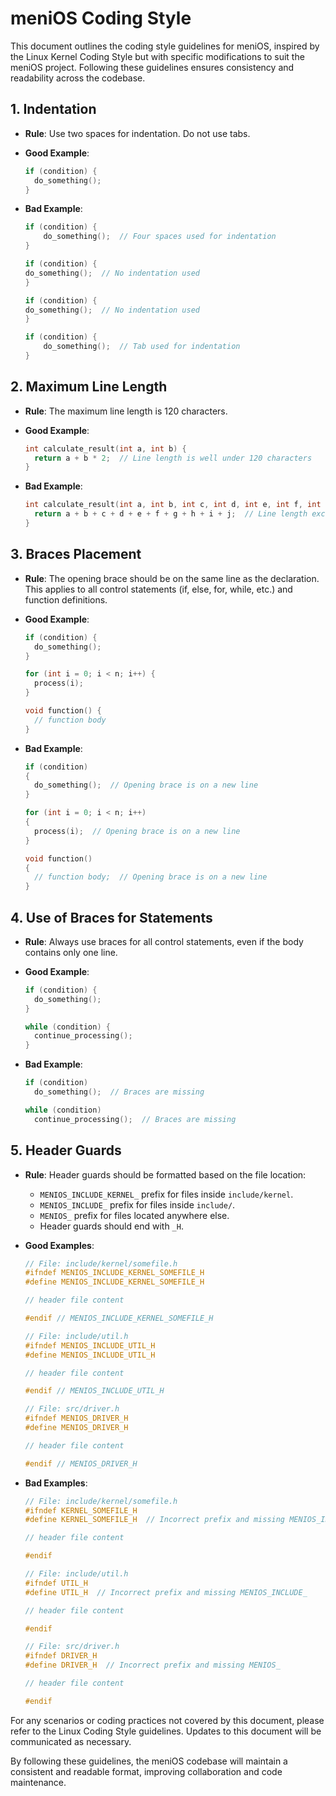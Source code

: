 # meniOS Coding Style

This document outlines the coding style guidelines for meniOS, inspired by the Linux Kernel Coding Style but with specific modifications to suit the meniOS project. Following these guidelines ensures consistency and readability across the codebase.

## 1. Indentation

- **Rule**: Use two spaces for indentation. Do not use tabs.

- **Good Example**:

    ```c
    if (condition) {
      do_something();
    }
    ```

- **Bad Example**:

    ```c
    if (condition) {
        do_something();  // Four spaces used for indentation
    }

    if (condition) {
    do_something();  // No indentation used
    }

    if (condition) {
    do_something();  // No indentation used
    }

    if (condition) {
        do_something();  // Tab used for indentation
    }
    ```

## 2. Maximum Line Length

- **Rule**: The maximum line length is 120 characters.

- **Good Example**:

    ```c
    int calculate_result(int a, int b) {
      return a + b * 2;  // Line length is well under 120 characters
    }
    ```

- **Bad Example**:

    ```c
    int calculate_result(int a, int b, int c, int d, int e, int f, int g, int h, int i, int j) {
      return a + b + c + d + e + f + g + h + i + j;  // Line length exceeds 120 characters
    }
    ```

## 3. Braces Placement

- **Rule**: The opening brace should be on the same line as the declaration. This applies to all control statements (if, else, for, while, etc.) and function definitions.

- **Good Example**:

    ```c
    if (condition) {
      do_something();
    }

    for (int i = 0; i < n; i++) {
      process(i);
    }

    void function() {
      // function body
    }
    ```

- **Bad Example**:

    ```c
    if (condition)
    {
      do_something();  // Opening brace is on a new line
    }

    for (int i = 0; i < n; i++)
    {
      process(i);  // Opening brace is on a new line
    }

    void function()
    {
      // function body;  // Opening brace is on a new line
    }
    ```

## 4. Use of Braces for Statements

- **Rule**: Always use braces for all control statements, even if the body contains only one line.

- **Good Example**:

    ```c
    if (condition) {
      do_something();
    }

    while (condition) {
      continue_processing();
    }
    ```

- **Bad Example**:

    ```c
    if (condition)
      do_something();  // Braces are missing

    while (condition)
      continue_processing();  // Braces are missing
    ```

## 5. Header Guards

- **Rule**: Header guards should be formatted based on the file location:
  - `MENIOS_INCLUDE_KERNEL_` prefix for files inside `include/kernel`.
  - `MENIOS_INCLUDE_` prefix for files inside `include/`.
  - `MENIOS_` prefix for files located anywhere else.
  - Header guards should end with `_H`.

- **Good Examples**:

    ```c
    // File: include/kernel/somefile.h
    #ifndef MENIOS_INCLUDE_KERNEL_SOMEFILE_H
    #define MENIOS_INCLUDE_KERNEL_SOMEFILE_H

    // header file content

    #endif // MENIOS_INCLUDE_KERNEL_SOMEFILE_H
    ```

    ```c
    // File: include/util.h
    #ifndef MENIOS_INCLUDE_UTIL_H
    #define MENIOS_INCLUDE_UTIL_H

    // header file content

    #endif // MENIOS_INCLUDE_UTIL_H
    ```

    ```c
    // File: src/driver.h
    #ifndef MENIOS_DRIVER_H
    #define MENIOS_DRIVER_H

    // header file content

    #endif // MENIOS_DRIVER_H
    ```

- **Bad Examples**:

    ```c
    // File: include/kernel/somefile.h
    #ifndef KERNEL_SOMEFILE_H
    #define KERNEL_SOMEFILE_H  // Incorrect prefix and missing MENIOS_INCLUDE_

    // header file content

    #endif
    ```

    ```c
    // File: include/util.h
    #ifndef UTIL_H
    #define UTIL_H  // Incorrect prefix and missing MENIOS_INCLUDE_

    // header file content

    #endif
    ```

    ```c
    // File: src/driver.h
    #ifndef DRIVER_H
    #define DRIVER_H  // Incorrect prefix and missing MENIOS_

    // header file content

    #endif
    ```

For any scenarios or coding practices not covered by this document, please refer to the Linux Coding Style guidelines. Updates to this document will be communicated as necessary.

By following these guidelines, the meniOS codebase will maintain a consistent and readable format, improving collaboration and code maintenance.